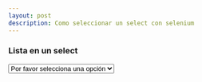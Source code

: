 ```yaml
---
layout: post
description: Como seleccionar un select con selenium
---
```


<div class="example">
  <h3>Lista en un select</h3>
  <select id="dropdown">
    <option value="" disabled="disabled" selected="selected">Por favor selecciona una opción</option>
    <option value="1">Opción 1</option>
    <option value="2">Opción 2</option>
  </select>
</div>
<script>
  var dropdown = document.getElementById('dropdown');
  dropdown.onchange = function(event) {
    var options = dropdown.getElementsByTagName('option');
    for (var i = 0; i < options.length; i++) {
      options[i].removeAttribute('selected');
    }
    document
      .querySelector(`#dropdown option[value='${event.target.value}']`)
      .setAttribute('selected', 'selected');
  };
</script>
